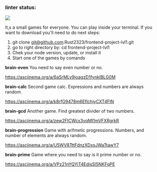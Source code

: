### linter status:

<a href="https://codeclimate.com/github/Rust2323/frontend-project-lvl1/maintainability"><img src="https://api.codeclimate.com/v1/badges/4617cab953e688e3aad4/maintainability" /></a>

It,s a small games for everyone. You can play inside your terminal. If you want to download you'll need to do next steps:

1. git clone git@github.com:Rust2323/frontend-project-lvl1.git
2. go to right directory by: cd frontend-project-lvl1
3. Chek your node version, update, or install it
4. Start one of the games by comands

**brain-even**
You need to say even number or no.

https://asciinema.org/a/6aSrMLy9joagzD1fynkIBLG0M 

**brain-calc**
Second game calc. Expressions and numbers are always random.

https://asciinema.org/a/k8rfG9478m6EflchjyCXT4FlN

**brain-gcd**
Another game. Find greatest divider of two numbers.

https://asciinema.org/a/zew2FICWcx3yqMI1mVFXRgrkR

**brain-progression**
Game with arifmetic progressions. Numbers, and number of elements are always random.

https://asciinema.org/a/U5WV8TttFdnzXDxsJWaTtawY7

**brain-prime**
Game where you need to say is it prime number or no.

https://asciinema.org/a/VPz21nYQYiT4EdisSl5NKFqPE
